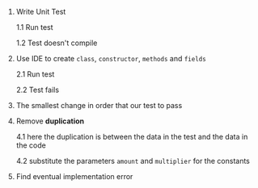 1. Write Unit Test
   
   1.1 Run test 
   
   1.2 Test doesn't compile
   
2. Use IDE to create `class`, `constructor`, `methods` and `fields`

   2.1 Run test
   
   2.2 Test fails

3. The smallest change in order that our test to pass

4. Remove **duplication**
   
   4.1 here the duplication is between the data in the test and the data in the code

   4.2 substitute the parameters `amount` and `multiplier` for the constants

5. Find eventual implementation error
